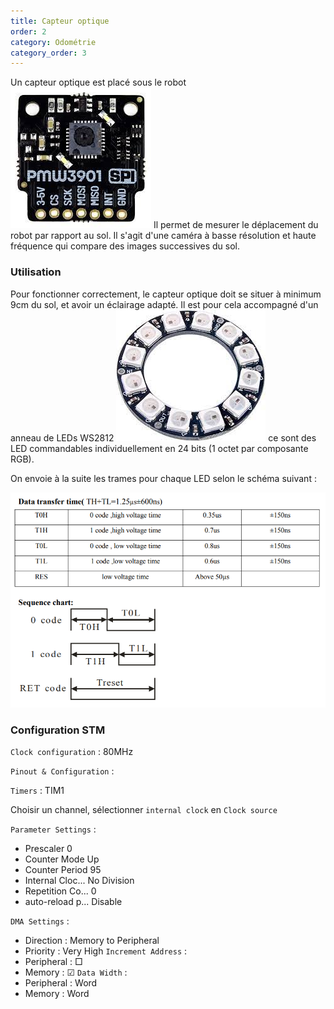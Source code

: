 ```yaml
---
title: Capteur optique
order: 2
category: Odométrie
category_order: 3
---
```


Un capteur optique est placé sous le robot
![PMW3901](/images/components/PMW3901.jpeg)
Il permet de mesurer le déplacement du robot par rapport au sol. Il s'agit d'une caméra à basse résolution et haute fréquence qui compare des images successives du sol.

### Utilisation 

Pour fonctionner correctement, le capteur optique doit se situer à minimum 9cm du sol, et avoir un éclairage adapté.
Il est pour cela accompagné d'un anneau de LEDs WS2812
![WS2812](/images/components/ledringWS2812.jpeg)
ce sont des LED commandables individuellement en 24 bits (1 octet par composante RGB).

On envoie à la suite les trames pour chaque LED selon le schéma suivant :

![Commande WS2812](/images/diagrams/Commande_WS2812.png)

### Configuration STM

`Clock configuration` : 80MHz

`Pinout & Configuration` :

`Timers` : 	TIM1

Choisir un channel, sélectionner `internal clock` en `Clock source`

`Parameter Settings` :
* Prescaler		0
* Counter Mode	Up
* Counter Period	95
* Internal Cloc...	No Division
* Repetition Co...	0
* auto-reload p...	Disable
	
`DMA Settings` :
* Direction :	Memory to Peripheral
* Priority :	Very High
`Increment Address` :
* Peripheral : □
* Memory : 	 ☑
`Data Width` :
* Peripheral : Word
* Memory : 	 Word
